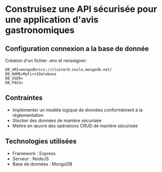 # Construisez une API sécurisée pour une application d'avis gastronomiques
## Configuration connexion a la base de donnée
Création d'un fichier .env et renseigner:
```
DB_URI=mongodb+srv://cluster0.nnzle.mongodb.net/
DB_NAME=MyFirstDatabase
DB_USER=
DB_PASS=
```

## Contraintes
- Implémenter un modèle logique de données conformément à la réglementation
- Stocker des données de manière sécurisée
- Mettre en œuvre des opérations CRUD de manière sécurisée

## Technologies utilisées
- Framework : Express
- Serveur : NodeJS
- Base de données : MongoDB
